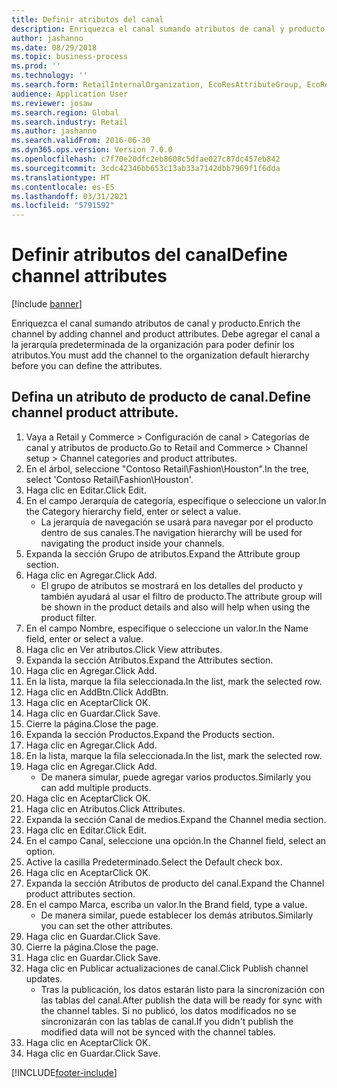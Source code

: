 ```yaml
---
title: Definir atributos del canal
description: Enriquezca el canal sumando atributos de canal y producto.
author: jashanno
ms.date: 08/29/2018
ms.topic: business-process
ms.prod: ''
ms.technology: ''
ms.search.form: RetailInternalOrganization, EcoResAttributeGroup, EcoResAttributeGroupAttribute, RetailAddChannelItems, RetailCatalogProductAttributeValue, RetailMedia
audience: Application User
ms.reviewer: josaw
ms.search.region: Global
ms.search.industry: Retail
ms.author: jashanno
ms.search.validFrom: 2016-06-30
ms.dyn365.ops.version: Version 7.0.0
ms.openlocfilehash: c7f70e20dfc2eb8608c5dfae027c87dc457eb842
ms.sourcegitcommit: 3cdc42346bb653c13ab33a7142dbb7969f1f6dda
ms.translationtype: HT
ms.contentlocale: es-ES
ms.lasthandoff: 03/31/2021
ms.locfileid: "5791592"
---
```

# <a name="define-channel-attributes"></a><span data-ttu-id="3af7c-103">Definir atributos del canal</span><span class="sxs-lookup"><span data-stu-id="3af7c-103">Define channel attributes</span></span>

[!include [banner](../includes/banner.md)]

<span data-ttu-id="3af7c-104">Enriquezca el canal sumando atributos de canal y producto.</span><span class="sxs-lookup"><span data-stu-id="3af7c-104">Enrich the channel by adding channel and product attributes.</span></span> <span data-ttu-id="3af7c-105">Debe agregar el canal a la jerarquía predeterminada de la organización para poder definir los atributos.</span><span class="sxs-lookup"><span data-stu-id="3af7c-105">You must add the channel to the organization default hierarchy before you can define the attributes.</span></span>


## <a name="define-channel-product-attribute"></a><span data-ttu-id="3af7c-106">Defina un atributo de producto de canal.</span><span class="sxs-lookup"><span data-stu-id="3af7c-106">Define channel product attribute.</span></span>
1. <span data-ttu-id="3af7c-107">Vaya a Retail y Commerce > Configuración de canal > Categorías de canal y atributos de producto.</span><span class="sxs-lookup"><span data-stu-id="3af7c-107">Go to Retail and Commerce > Channel setup > Channel categories and product attributes.</span></span>
2. <span data-ttu-id="3af7c-108">En el árbol, seleccione "Contoso Retail\Fashion\Houston".</span><span class="sxs-lookup"><span data-stu-id="3af7c-108">In the tree, select 'Contoso Retail\Fashion\Houston'.</span></span>
3. <span data-ttu-id="3af7c-109">Haga clic en Editar.</span><span class="sxs-lookup"><span data-stu-id="3af7c-109">Click Edit.</span></span>
4. <span data-ttu-id="3af7c-110">En el campo Jerarquía de categoría, especifique o seleccione un valor.</span><span class="sxs-lookup"><span data-stu-id="3af7c-110">In the Category hierarchy field, enter or select a value.</span></span>
    * <span data-ttu-id="3af7c-111">La jerarquía de navegación se usará para navegar por el producto dentro de sus canales.</span><span class="sxs-lookup"><span data-stu-id="3af7c-111">The navigation hierarchy will be used for navigating the product inside your channels.</span></span>  
5. <span data-ttu-id="3af7c-112">Expanda la sección Grupo de atributos.</span><span class="sxs-lookup"><span data-stu-id="3af7c-112">Expand the Attribute group section.</span></span>
6. <span data-ttu-id="3af7c-113">Haga clic en Agregar.</span><span class="sxs-lookup"><span data-stu-id="3af7c-113">Click Add.</span></span>
    * <span data-ttu-id="3af7c-114">El grupo de atributos se mostrará en los detalles del producto y también ayudará al usar el filtro de producto.</span><span class="sxs-lookup"><span data-stu-id="3af7c-114">The attribute group will be shown in the product details and also will help when using the product filter.</span></span>  
7. <span data-ttu-id="3af7c-115">En el campo Nombre, especifique o seleccione un valor.</span><span class="sxs-lookup"><span data-stu-id="3af7c-115">In the Name field, enter or select a value.</span></span>
8. <span data-ttu-id="3af7c-116">Haga clic en Ver atributos.</span><span class="sxs-lookup"><span data-stu-id="3af7c-116">Click View attributes.</span></span>
9. <span data-ttu-id="3af7c-117">Expanda la sección Atributos.</span><span class="sxs-lookup"><span data-stu-id="3af7c-117">Expand the Attributes section.</span></span>
10. <span data-ttu-id="3af7c-118">Haga clic en Agregar.</span><span class="sxs-lookup"><span data-stu-id="3af7c-118">Click Add.</span></span>
11. <span data-ttu-id="3af7c-119">En la lista, marque la fila seleccionada.</span><span class="sxs-lookup"><span data-stu-id="3af7c-119">In the list, mark the selected row.</span></span>
12. <span data-ttu-id="3af7c-120">Haga clic en AddBtn.</span><span class="sxs-lookup"><span data-stu-id="3af7c-120">Click AddBtn.</span></span>
13. <span data-ttu-id="3af7c-121">Haga clic en Aceptar</span><span class="sxs-lookup"><span data-stu-id="3af7c-121">Click OK.</span></span>
14. <span data-ttu-id="3af7c-122">Haga clic en Guardar.</span><span class="sxs-lookup"><span data-stu-id="3af7c-122">Click Save.</span></span>
15. <span data-ttu-id="3af7c-123">Cierre la página.</span><span class="sxs-lookup"><span data-stu-id="3af7c-123">Close the page.</span></span>
16. <span data-ttu-id="3af7c-124">Expanda la sección Productos.</span><span class="sxs-lookup"><span data-stu-id="3af7c-124">Expand the Products section.</span></span>
17. <span data-ttu-id="3af7c-125">Haga clic en Agregar.</span><span class="sxs-lookup"><span data-stu-id="3af7c-125">Click Add.</span></span>
18. <span data-ttu-id="3af7c-126">En la lista, marque la fila seleccionada.</span><span class="sxs-lookup"><span data-stu-id="3af7c-126">In the list, mark the selected row.</span></span>
19. <span data-ttu-id="3af7c-127">Haga clic en Agregar.</span><span class="sxs-lookup"><span data-stu-id="3af7c-127">Click Add.</span></span>
    * <span data-ttu-id="3af7c-128">De manera simular, puede agregar varios productos.</span><span class="sxs-lookup"><span data-stu-id="3af7c-128">Similarly you can add multiple products.</span></span>  
20. <span data-ttu-id="3af7c-129">Haga clic en Aceptar</span><span class="sxs-lookup"><span data-stu-id="3af7c-129">Click OK.</span></span>
21. <span data-ttu-id="3af7c-130">Haga clic en Atributos.</span><span class="sxs-lookup"><span data-stu-id="3af7c-130">Click Attributes.</span></span>
22. <span data-ttu-id="3af7c-131">Expanda la sección Canal de medios.</span><span class="sxs-lookup"><span data-stu-id="3af7c-131">Expand the Channel media section.</span></span>
23. <span data-ttu-id="3af7c-132">Haga clic en Editar.</span><span class="sxs-lookup"><span data-stu-id="3af7c-132">Click Edit.</span></span>
24. <span data-ttu-id="3af7c-133">En el campo Canal, seleccione una opción.</span><span class="sxs-lookup"><span data-stu-id="3af7c-133">In the Channel field, select an option.</span></span>
25. <span data-ttu-id="3af7c-134">Active la casilla Predeterminado.</span><span class="sxs-lookup"><span data-stu-id="3af7c-134">Select the Default check box.</span></span>
26. <span data-ttu-id="3af7c-135">Haga clic en Aceptar</span><span class="sxs-lookup"><span data-stu-id="3af7c-135">Click OK.</span></span>
27. <span data-ttu-id="3af7c-136">Expanda la sección Atributos de producto del canal.</span><span class="sxs-lookup"><span data-stu-id="3af7c-136">Expand the Channel product attributes section.</span></span>
28. <span data-ttu-id="3af7c-137">En el campo Marca, escriba un valor.</span><span class="sxs-lookup"><span data-stu-id="3af7c-137">In the Brand field, type a value.</span></span>
    * <span data-ttu-id="3af7c-138">De manera similar, puede establecer los demás atributos.</span><span class="sxs-lookup"><span data-stu-id="3af7c-138">Similarly you can set the other attributes.</span></span>  
29. <span data-ttu-id="3af7c-139">Haga clic en Guardar.</span><span class="sxs-lookup"><span data-stu-id="3af7c-139">Click Save.</span></span>
30. <span data-ttu-id="3af7c-140">Cierre la página.</span><span class="sxs-lookup"><span data-stu-id="3af7c-140">Close the page.</span></span>
31. <span data-ttu-id="3af7c-141">Haga clic en Guardar.</span><span class="sxs-lookup"><span data-stu-id="3af7c-141">Click Save.</span></span>
32. <span data-ttu-id="3af7c-142">Haga clic en Publicar actualizaciones de canal.</span><span class="sxs-lookup"><span data-stu-id="3af7c-142">Click Publish channel updates.</span></span>
    * <span data-ttu-id="3af7c-143">Tras la publicación, los datos estarán listo para la sincronización con las tablas del canal.</span><span class="sxs-lookup"><span data-stu-id="3af7c-143">After publish the data will be ready for sync with the channel tables.</span></span> <span data-ttu-id="3af7c-144">Si no publicó, los datos modificados no se sincronizarán con las tablas de canal.</span><span class="sxs-lookup"><span data-stu-id="3af7c-144">If you didn't publish the modified data will not be synced with the channel tables.</span></span>  
33. <span data-ttu-id="3af7c-145">Haga clic en Aceptar</span><span class="sxs-lookup"><span data-stu-id="3af7c-145">Click OK.</span></span>
34. <span data-ttu-id="3af7c-146">Haga clic en Guardar.</span><span class="sxs-lookup"><span data-stu-id="3af7c-146">Click Save.</span></span>



[!INCLUDE[footer-include](../../includes/footer-banner.md)]
